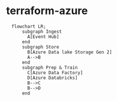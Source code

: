 ﻿# terraform-azure
<!-- ![](modern-datawarehouse.png) -->
```mermaid
  flowchart LR;
      subgraph Ingest
        A[Event Hub]
      end
      subgraph Store
        B[Azure Data lake Storage Gen 2]
        A-->B
      end
      subgraph Prep & Train
        C[Azure Data Factory]
        D[Azure Databricks]
        B-->C
        B-->D
      end
```